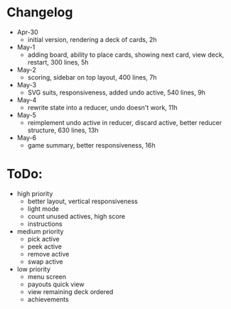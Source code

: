 # Changelog

- Apr-30
  - initial version, rendering a deck of cards, 2h
- May-1
  - adding board, ability to place cards, showing next card, view deck, restart, 300 lines, 5h
- May-2
  - scoring, sidebar on top layout, 400 lines, 7h
- May-3
  - SVG suits, responsiveness, added undo active, 540 lines, 9h
- May-4
  - rewrite state into a reducer, undo doesn't work, 11h
- May-5
  - reimplement undo active in reducer, discard active, better reducer structure, 630 lines, 13h
- May-6
  - game summary, better responsiveness, 16h

# ToDo:

- high priority
  - better layout, vertical responsiveness
  - light mode
  - count unused actives, high score
  - instructions
- medium priority
  - pick active
  - peek active
  - remove active
  - swap active
- low priority
  - menu screen
  - payouts quick view
  - view remaining deck ordered
  - achievements
